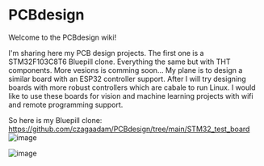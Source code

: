 # PCBdesign
Welcome to the PCBdesign wiki!

I'm sharing here my PCB design projects.
The first one is a STM32F103C8T6 Bluepill clone. Everything the same but with THT components.
More vesions is comming soon... My plane is to design a similar board with an ESP32 controller support.
After I will try designing boards with more robust controllers which are cabale to run Linux.
I would like to use these boards for vision and machine learning projects with wifi and remote programming support.

So here is my Bluepill clone:
https://github.com/czagaadam/PCBdesign/tree/main/STM32_test_board
![image](https://github.com/czagaadam/PCBdesign/assets/168843740/7f89c070-4dbc-472a-bf7c-9d7e10050b56)

![image](https://github.com/czagaadam/PCBdesign/assets/168843740/89a3dc87-76ab-43d2-817e-734c5d42b8dc)

